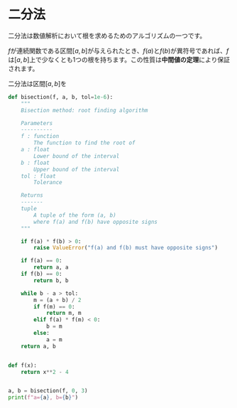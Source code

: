 # 二分法

二分法は数値解析において根を求めるためのアルゴリズムの一つです。

$f$が連続関数である区間$[a, b]$が与えられたとき、$f(a)$と$f(b)$が異符号であれば、$f$は$[a, b]$上で少なくとも1つの根を持ちます。この性質は**中間値の定理**により保証されます。

二分法は区間$[a, b]$を

```python
def bisection(f, a, b, tol=1e-6):
    """
    Bisection method: root finding algorithm

    Parameters
    ----------
    f : function
        The function to find the root of
    a : float
        Lower bound of the interval
    b : float
        Upper bound of the interval
    tol : float
        Tolerance

    Returns
    -------
    tuple
        A tuple of the form (a, b)
        where f(a) and f(b) have opposite signs
    """

    if f(a) * f(b) > 0:
        raise ValueError("f(a) and f(b) must have opposite signs")

    if f(a) == 0:
        return a, a
    if f(b) == 0:
        return b, b

    while b - a > tol:
        m = (a + b) / 2
        if f(m) == 0:
            return m, m
        elif f(a) * f(m) < 0:
            b = m
        else:
            a = m
    return a, b


def f(x):
    return x**2 - 4


a, b = bisection(f, 0, 3)
print(f"a={a}, b={b}")
```